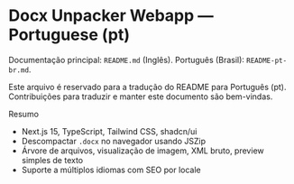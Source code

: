 # Docx Unpacker Webapp — Portuguese (pt)

Documentação principal: `README.md` (Inglês). Português (Brasil): `README-pt-br.md`.

Este arquivo é reservado para a tradução do README para Português (pt). Contribuições para traduzir e manter este documento são bem-vindas.

Resumo
- Next.js 15, TypeScript, Tailwind CSS, shadcn/ui
- Descompactar `.docx` no navegador usando JSZip
- Árvore de arquivos, visualização de imagem, XML bruto, preview simples de texto
- Suporte a múltiplos idiomas com SEO por locale
